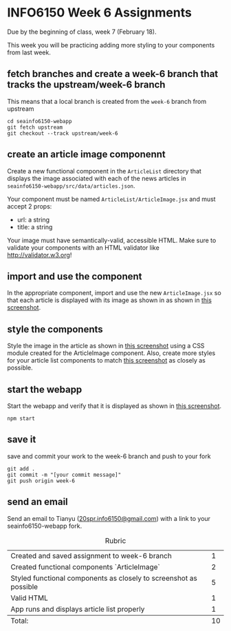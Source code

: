 # INFO6150 Week 6 Assignments
Due by the beginning of class, week 7 (February 18).

This week you will be practicing adding more styling to your components from last week.

## fetch branches and create a week-6 branch that tracks the upstream/week-6 branch
This means that a local branch is created from the `week-6` branch from upstream
```
cd seainfo6150-webapp
git fetch upstream
git checkout --track upstream/week-6
```

## create an article image componennt
Create a new functional component in the `ArticleList` directory that displays the image associated with each of the news articles in `seainfo6150-webapp/src/data/articles.json`.

Your component must be named `ArticleList/ArticleImage.jsx` and must accept 2 props:

- url: a string
- title: a string

Your image must have semantically-valid, accessible HTML.  Make sure to validate your components with an HTML validator like http://validator.w3.org!

## import and use the component
In the appropriate component, import and use the new `ArticleImage.jsx` so that each article is displayed with its image as shown in as shown in <a href="./week-6-screenshot.png">this screenshot</a>.

## style the components
Style the image in the article as shown in <a href="./week-6-screenshot.png">this screenshot</a> using a CSS module created for the ArticleImage component. Also, create more styles for your article list components to match <a href="./week-6-screenshot.png">this screenshot</a> as closely as possible.

## start the webapp
Start the webapp and verify that it is displayed as shown in <a href="./week-6-screenshot.png">this screenshot</a>.
```
npm start
```

## save it 
save and commit your work to the week-6 branch and push to your fork
```
git add . 
git commit -m "[your commit message]"
git push origin week-6
```

## send an email 
Send an email to Tianyu (20spr.info6150@gmail.com) with a link to your seainfo6150-webapp fork. 

<table>
  <caption>Rubric</caption>
  <tbody>
    <tr>
      <td>Created and saved assignment to week-6 branch</td>
      <td>1</td>
    </tr>
    <tr>
      <td>Created functional components `ArticleImage`</td>
      <td>2</td>
    </tr>
    <tr>
      <td>Styled functional components as closely to screenshot as possible</td>
      <td>5</td>
    </tr>
    <tr>
      <td>Valid HTML</td>
      <td>1</td>
    </tr>
    <tr>
      <td>App runs and displays article list properly</td>
      <td>1</td>
    </tr>
  </tbody>
  <tfoot>
    <td>Total:</td>
    <td>10</td>
  </tfoot>
</table>
